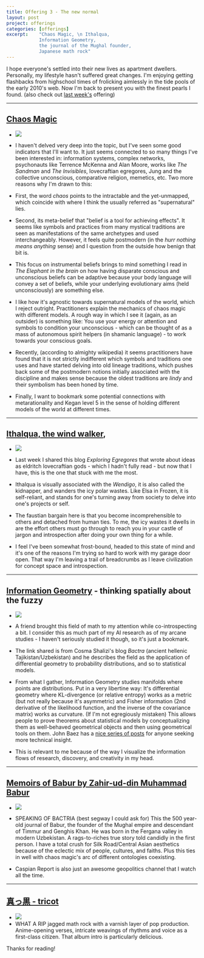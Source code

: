 ```yaml
---
title: Offering 3 - The new normal
layout: post
project: offerings
categories: [offerings]
excerpt:    "Chaos Magic, \n Ithalqua, 
            Information Geometry, 
            the journal of the Mughal founder, 
            Japanese math rock"
---
```

I hope everyone's settled into their new lives as apartment dwellers. Personally, my lifestyle hasn't suffered great changes. I'm enjoying getting flashbacks from highschool times of frolicking aimlessly in the tide pools of the early 2010's web. Now I'm back to present you with the finest pearls I found. (also check out [last week's](offering-2-quarantine-edition) offering)

***

## [Chaos Magic](https://en.wikipedia.org/wiki/Chaos_magic)
- ![](https://firebasestorage.googleapis.com/v0/b/firescript-577a2.appspot.com/o/imgs%2Fapp%2Fxiqo%2FiY9YAEl2_c?alt=media&token=ba30aa2a-6361-4f77-98f3-a11e93dd7203)
- I haven't delved very deep into the topic, but I've seen some good indicators that I'll want to. It just seems connected to so many things I've been interested in: information systems, complex networks, psychonauts like Terrence McKenna and Alan Moore, works like _The Sandman_ and _The Invisibles_, lovecraftian egregores, Jung and the collective unconscious, comparative religion, memetics, etc. Two more reasons why I'm drawn to this:
- First, the word _chaos_ points to the intractable and the yet-unmapped, which coincide with where I think the usually referred as "supernatural" lies. 
- Second, its meta-belief that "belief is a tool for achieving effects". It seems like symbols and practices from many mystical traditions are seen as manifestations of the same archetypes and used interchangeably. However, it feels quite postmodern (in the _hurr nothing means anything_ sense) and I question from the outside how benign that bit is.
- This focus on instrumental beliefs brings to mind something I read in _The Elephant in the brain_ on how having disparate conscious and unconscious beliefs can be adaptive because your body language will convey a set of beliefs, while your underlying evolutionary aims (held unconsciously) are something else. 

- I like how it's agnostic towards supernatural models of the world, which I reject outright. Practitioners explain the mechanics of chaos magic with different models. A rough way in which I see it (again, as an outsider) is something like: You use your energy or attention and symbols to condition your unconscious - which can be thought of as a mass of autonomous spirit helpers (in shamanic language) - to work towards your conscious goals.

- Recently, (according to almighty wikipedia) it seems practitioners have found that it is not strictly indifferent which symbols and traditions one uses and have started delving into old lineage traditions, which pushes back some of the postmodern notions initially associated with the discipline and makes sense because the oldest traditions are _lindy_ and their symbolism has been honed by time.

- Finally, I want to bookmark some potential connections with metarationality and Kegan level 5 in the sense of holding different models of the world at different times.

***

## [Ithalqua, the wind walker](https://exploringegregores.wordpress.com/2017/08/03/ithaqua-the-wind-walker/), 
- ![](https://firebasestorage.googleapis.com/v0/b/firescript-577a2.appspot.com/o/imgs%2Fapp%2Fxiqo%2FngJHB954nw?alt=media&token=48c69236-7d3c-4d8d-b456-1f09909bf8d2)
- Last week I shared this blog _Exploring Egregores_ that wrote about ideas as eldritch lovecraftian gods - which I hadn't fully read - but now that I have, this is the one that stuck with me the most.

- Ithalqua is visually associated with the _Wendigo_, it is also called the kidnapper, and wanders the icy polar wastes. Like Elsa in Frozen, it is self-reliant, and stands for one's turning away from society to delve into one's projects or self. 

- The faustian bargain here is that you become incomprehensible to others and detached from human ties. To me, the icy wastes it dwells in are the effort others must go through to reach you in your castle of jargon and introspection after doing your own thing for a while.

- I feel I've been somewhat frost-bound, headed to this state of mind and it's one of the reasons I'm trying so hard to work with my garage door open. That way I'm leaving a trail of breadcrumbs as I leave civilization for concept space and introspection.

***

## [Information Geometry](http://bactra.org/notebooks/info-geo.html) - thinking spatially about the fuzzy
- ![](https://firebasestorage.googleapis.com/v0/b/firescript-577a2.appspot.com/o/imgs%2Fapp%2Fxiqo%2F9bTtGWj8ql?alt=media&token=ef4940dc-201a-400d-aaba-93319f8aba73)
- A friend brought this field of math to my attention while co-introspecting a bit. I consider this as much part of my AI research as of my arcane studies - I haven't seriously studied it though, so it's just a bookmark.

- The link shared is from Cosma Shalizi's blog _Bactra_ (ancient hellenic Tajikistan/Uzbekistan) and he describes the field as the application of differential geometry to probability distributions, and so to statistical models.

- From what I gather, Information Geometry studies manifolds where points are distributions. Put in a very libertine way: It's differential geometry where KL-divergence (or relative entropy) works as a metric (but not really because it's asymmetric) and Fisher information (2nd derivative of the likelihood function, and the inverse of the covariance matrix) works as curvature. (If I'm not egregiously mistaken) This allows people to prove theorems about statistical models by conceptualizing them as well-behaved geometrical objects and then using geometrical tools on them. John Baez has a [nice series of posts](http://math.ucr.edu/home/baez/information/) for anyone seeking more technical insight.

- This is relevant to me because of the way I visualize the information flows of research, discovery, and creativity in my head.

***

## [Memoirs of Babur by Zahir-ud-din Muhammad Babur](https://youtu.be/WEDo4WmCwB8)
- ![](https://firebasestorage.googleapis.com/v0/b/firescript-577a2.appspot.com/o/imgs%2Fapp%2Fxiqo%2FFQmFzz3bkI?alt=media&token=3d9f824a-9d22-4bfc-aefd-c3c8d8356633)
- SPEAKING OF BACTRIA (best segway I could ask for) This the 500 year-old journal of Babur, the founder of the Mughal empire and descendant of Timmur and Genghis Khan. He was born in the Fergana valley in modern Uzbekistan. A rags-to-riches true story told candidly in the first person. I have a total crush for Silk Road/Central Asian aesthetics because of the eclectic mix of people, cultures, and faiths. Plus this ties in well with chaos magic's arc of different ontologies coexisting.

- Caspian Report is also just an awesome geopolitics channel that I watch all the time.

***

## [真っ黒 - tricot](https://open.spotify.com/album/5doNaJuxzyiybQV0YswLBv)
- ![](https://firebasestorage.googleapis.com/v0/b/firescript-577a2.appspot.com/o/imgs%2Fapp%2Fxiqo%2FHL9VZk2d3s?alt=media&token=03b4eb46-7158-43a4-9457-c2555c10dfec)
- WHAT A RIP jagged math rock with a varnish layer of pop production. Anime-opening verses, intricate weavings of rhythms and voice as a first-class citizen. That album intro is particularly delicious.


Thanks for reading!